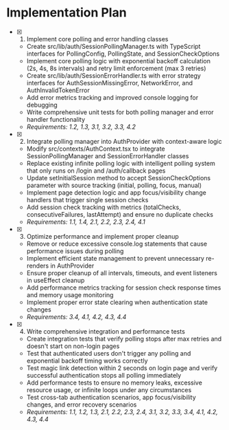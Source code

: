 # Implementation Plan

- [x] 1. Implement core polling and error handling classes







  - Create src/lib/auth/SessionPollingManager.ts with TypeScript interfaces for PollingConfig, PollingState, and SessionCheckOptions
  - Implement core polling logic with exponential backoff calculation (2s, 4s, 8s intervals) and retry limit enforcement (max 3 retries)
  - Create src/lib/auth/SessionErrorHandler.ts with error strategy interfaces for AuthSessionMissingError, NetworkError, and AuthInvalidTokenError
  - Add error metrics tracking and improved console logging for debugging
  - Write comprehensive unit tests for both polling manager and error handler functionality
  - _Requirements: 1.2, 1.3, 3.1, 3.2, 3.3, 4.2_

- [x] 2. Integrate polling manager into AuthProvider with context-aware logic



  - Modify src/contexts/AuthContext.tsx to integrate SessionPollingManager and SessionErrorHandler classes
  - Replace existing infinite polling logic with intelligent polling system that only runs on /login and /auth/callback pages
  - Update setInitialSession method to accept SessionCheckOptions parameter with source tracking (initial, polling, focus, manual)
  - Implement page detection logic and app focus/visibility change handlers that trigger single session checks
  - Add session check tracking with metrics (totalChecks, consecutiveFailures, lastAttempt) and ensure no duplicate checks
  - _Requirements: 1.1, 1.4, 2.1, 2.2, 2.3, 2.4, 4.1_

- [x] 3. Optimize performance and implement proper cleanup



  - Remove or reduce excessive console.log statements that cause performance issues during polling
  - Implement efficient state management to prevent unnecessary re-renders in AuthProvider
  - Ensure proper cleanup of all intervals, timeouts, and event listeners in useEffect cleanup
  - Add performance metrics tracking for session check response times and memory usage monitoring
  - Implement proper error state clearing when authentication state changes
  - _Requirements: 3.4, 4.1, 4.2, 4.3, 4.4_

- [x] 4. Write comprehensive integration and performance tests









  - Create integration tests that verify polling stops after max retries and doesn't start on non-login pages
  - Test that authenticated users don't trigger any polling and exponential backoff timing works correctly
  - Test magic link detection within 2 seconds on login page and verify successful authentication stops all polling immediately
  - Add performance tests to ensure no memory leaks, excessive resource usage, or infinite loops under any circumstances
  - Test cross-tab authentication scenarios, app focus/visibility changes, and error recovery scenarios
  - _Requirements: 1.1, 1.2, 1.3, 2.1, 2.2, 2.3, 2.4, 3.1, 3.2, 3.3, 3.4, 4.1, 4.2, 4.3, 4.4_